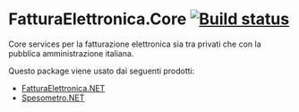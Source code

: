 # FatturaElettronica.Core [![Build status](https://ci.appveyor.com/api/projects/status/a8457mp4xm5wp7rx?svg=true)](https://ci.appveyor.com/project/nicolaiarocci/fatturaelettronica-core)

Core services per la fatturazione elettronica sia tra privati che con la pubblica amministrazione italiana.

Questo package viene usato dai seguenti prodotti:

- [FatturaElettronica.NET][1]
- [Spesometro.NET][2]

[1]: https://fatturaelettronicaopensource.org
[2]: https://github.com/FatturaElettronica/Spesometro.NET
